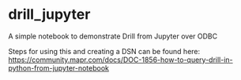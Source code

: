 # drill_jupyter
A simple notebook to demonstrate Drill from Jupyter over ODBC

Steps for using this and creating a DSN can be found here:
https://community.mapr.com/docs/DOC-1856-how-to-query-drill-in-python-from-jupyter-notebook


